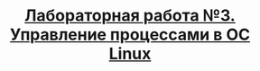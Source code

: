 <h1 align="center"><a href="https://github.com/kryag/ct-itmo-os-lite/blob/main/lab-3/problem-statement.pdf" target="_blank">Лабораторная работа №3. Управление процессами в ОС Linux</a></h1>
